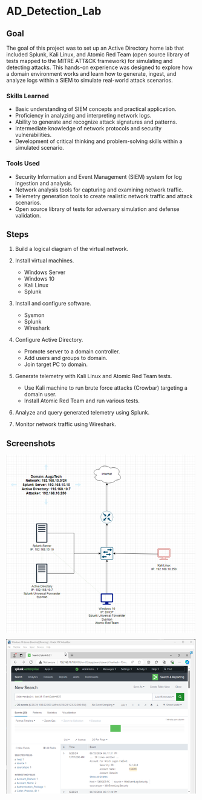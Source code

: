 # AD_Detection_Lab

## Goal
The goal of this project was to set up an Active Directory home lab that included Splunk, Kali Linux, and Atomic Red Team (open source library of tests mapped to the MITRE ATT&CK framework) for simulating and detecting attacks. This hands-on experience was designed to explore how a domain environment works and learn how to generate, ingest, and analyze logs within a SIEM to simulate real-world attack scenarios.

### Skills Learned
- Basic understanding of SIEM concepts and practical application.
- Proficiency in analyzing and interpreting network logs.
- Ability to generate and recognize attack signatures and patterns.
- Intermediate knowledge of network protocols and security vulnerabilities.
- Development of critical thinking and problem-solving skills within a simulated scenario.

### Tools Used
- Security Information and Event Management (SIEM) system for log ingestion and analysis.
- Network analysis tools for capturing and examining network traffic.
- Telemetry generation tools to create realistic network traffic and attack scenarios.
- Open source library of tests for adversary simulation and defense validation.

## Steps
1) Build a logical diagram of the virtual network.
   
2) Install virtual machines.
   - Windows Server
   - Windows 10
   - Kali Linux
   - Splunk
     
3) Install and configure software.
   - Sysmon
   - Splunk
   - Wireshark
     
4) Configure Active Directory.
   - Promote server to a domain controller.
   - Add users and groups to domain.
   - Join target PC to domain.
     
5) Generate telemetry with Kali Linux and Atomic Red Team tests.
   - Use Kali machine to run brute force attacks (Crowbar) targeting a domain user.
   - Install Atomic Red Team and run various tests.
     
6) Analyze and query generated telemetry using Splunk.

7) Monitor network traffic using Wireshark.

## Screenshots
![network_diagram](AD_Lab_diagram.png)

![splunk_screenshot](AD_Lab_screenshot.png)
